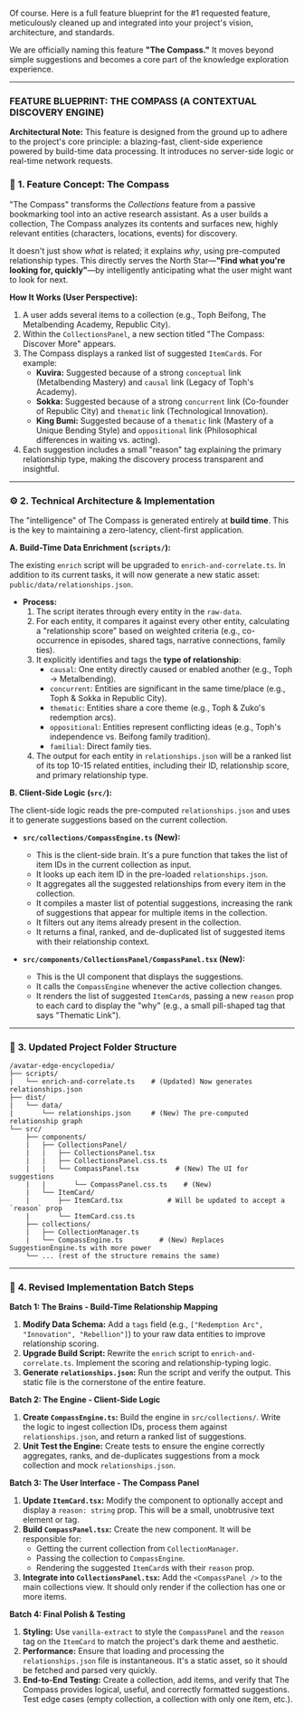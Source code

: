 Of course. Here is a full feature blueprint for the #1 requested feature, meticulously cleaned up and integrated into your project's vision, architecture, and standards.

We are officially naming this feature **"The Compass."** It moves beyond simple suggestions and becomes a core part of the knowledge exploration experience.

---

### **FEATURE BLUEPRINT: THE COMPASS (A CONTEXTUAL DISCOVERY ENGINE)**

**Architectural Note:** This feature is designed from the ground up to adhere to the project's core principle: a blazing-fast, client-side experience powered by build-time data processing. It introduces no server-side logic or real-time network requests.

### 🧭 **1. Feature Concept: The Compass**

"The Compass" transforms the *Collections* feature from a passive bookmarking tool into an active research assistant. As a user builds a collection, The Compass analyzes its contents and surfaces new, highly relevant entities (characters, locations, events) for discovery.

It doesn't just show *what* is related; it explains *why*, using pre-computed relationship types. This directly serves the North Star—**"Find what you're looking for, quickly"**—by intelligently anticipating what the user might want to look for next.

**How It Works (User Perspective):**

1.  A user adds several items to a collection (e.g., Toph Beifong, The Metalbending Academy, Republic City).
2.  Within the `CollectionsPanel`, a new section titled "The Compass: Discover More" appears.
3.  The Compass displays a ranked list of suggested `ItemCard`s. For example:
    *   **Kuvira:** Suggested because of a strong `conceptual` link (Metalbending Mastery) and `causal` link (Legacy of Toph's Academy).
    *   **Sokka:** Suggested because of a strong `concurrent` link (Co-founder of Republic City) and `thematic` link (Technological Innovation).
    *   **King Bumi:** Suggested because of a `thematic` link (Mastery of a Unique Bending Style) and `oppositional` link (Philosophical differences in waiting vs. acting).
4.  Each suggestion includes a small "reason" tag explaining the primary relationship type, making the discovery process transparent and insightful.

---

### ⚙️ **2. Technical Architecture & Implementation**

The "intelligence" of The Compass is generated entirely at **build time**. This is the key to maintaining a zero-latency, client-first application.

**A. Build-Time Data Enrichment (`scripts/`):**

The existing `enrich` script will be upgraded to `enrich-and-correlate.ts`. In addition to its current tasks, it will now generate a new static asset: `public/data/relationships.json`.

*   **Process:**
    1.  The script iterates through every entity in the `raw-data`.
    2.  For each entity, it compares it against every other entity, calculating a "relationship score" based on weighted criteria (e.g., co-occurrence in episodes, shared tags, narrative connections, family ties).
    3.  It explicitly identifies and tags the **type of relationship**:
        *   `causal`: One entity directly caused or enabled another (e.g., Toph -> Metalbending).
        *   `concurrent`: Entities are significant in the same time/place (e.g., Toph & Sokka in Republic City).
        *   `thematic`: Entities share a core theme (e.g., Toph & Zuko's redemption arcs).
        *   `oppositional`: Entities represent conflicting ideas (e.g., Toph's independence vs. Beifong family tradition).
        *   `familial`: Direct family ties.
    4.  The output for each entity in `relationships.json` will be a ranked list of its top 10-15 related entities, including their ID, relationship score, and primary relationship type.

**B. Client-Side Logic (`src/`):**

The client-side logic reads the pre-computed `relationships.json` and uses it to generate suggestions based on the current collection.

*   **`src/collections/CompassEngine.ts` (New):**
    *   This is the client-side brain. It's a pure function that takes the list of item IDs in the current collection as input.
    *   It looks up each item ID in the pre-loaded `relationships.json`.
    *   It aggregates all the suggested relationships from every item in the collection.
    *   It compiles a master list of potential suggestions, increasing the rank of suggestions that appear for multiple items in the collection.
    *   It filters out any items already present in the collection.
    *   It returns a final, ranked, and de-duplicated list of suggested items with their relationship context.

*   **`src/components/CollectionsPanel/CompassPanel.tsx` (New):**
    *   This is the UI component that displays the suggestions.
    *   It calls the `CompassEngine` whenever the active collection changes.
    *   It renders the list of suggested `ItemCard`s, passing a new `reason` prop to each card to display the "why" (e.g., a small pill-shaped tag that says "Thematic Link").

---

### 📁 **3. Updated Project Folder Structure**

```
/avatar-edge-encyclopedia/
├── scripts/
|   └── enrich-and-correlate.ts    # (Updated) Now generates relationships.json
├── dist/
|   └── data/
|       └── relationships.json     # (New) The pre-computed relationship graph
└── src/
    ├── components/
    |   ├── CollectionsPanel/
    |   |   ├── CollectionsPanel.tsx
    |   |   ├── CollectionsPanel.css.ts
    |   |   └── CompassPanel.tsx         # (New) The UI for suggestions
    |   |       └── CompassPanel.css.ts    # (New)
    |   └── ItemCard/
    |       ├── ItemCard.tsx           # Will be updated to accept a `reason` prop
    |       └── ItemCard.css.ts
    ├── collections/
    |   ├── CollectionManager.ts
    |   └── CompassEngine.ts         # (New) Replaces SuggestionEngine.ts with more power
    └── ... (rest of the structure remains the same)
```

---

### 🚀 **4. Revised Implementation Batch Steps**

**Batch 1: The Brains - Build-Time Relationship Mapping**

1.  **Modify Data Schema:** Add a `tags` field (e.g., `["Redemption Arc", "Innovation", "Rebellion"]`) to your raw data entities to improve relationship scoring.
2.  **Upgrade Build Script:** Rewrite the `enrich` script to `enrich-and-correlate.ts`. Implement the scoring and relationship-typing logic.
3.  **Generate `relationships.json`:** Run the script and verify the output. This static file is the cornerstone of the entire feature.

**Batch 2: The Engine - Client-Side Logic**

1.  **Create `CompassEngine.ts`:** Build the engine in `src/collections/`. Write the logic to ingest collection IDs, process them against `relationships.json`, and return a ranked list of suggestions.
2.  **Unit Test the Engine:** Create tests to ensure the engine correctly aggregates, ranks, and de-duplicates suggestions from a mock collection and mock `relationships.json`.

**Batch 3: The User Interface - The Compass Panel**

1.  **Update `ItemCard.tsx`:** Modify the component to optionally accept and display a `reason: string` prop. This will be a small, unobtrusive text element or tag.
2.  **Build `CompassPanel.tsx`:** Create the new component. It will be responsible for:
    *   Getting the current collection from `CollectionManager`.
    *   Passing the collection to `CompassEngine`.
    *   Rendering the suggested `ItemCard`s with their `reason` prop.
3.  **Integrate into `CollectionsPanel.tsx`:** Add the `<CompassPanel />` to the main collections view. It should only render if the collection has one or more items.

**Batch 4: Final Polish & Testing**

1.  **Styling:** Use `vanilla-extract` to style the `CompassPanel` and the `reason` tag on the `ItemCard` to match the project's dark theme and aesthetic.
2.  **Performance:** Ensure that loading and processing the `relationships.json` file is instantaneous. It's a static asset, so it should be fetched and parsed very quickly.
3.  **End-to-End Testing:** Create a collection, add items, and verify that The Compass provides logical, useful, and correctly formatted suggestions. Test edge cases (empty collection, a collection with only one item, etc.).